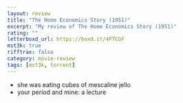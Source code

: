 ```yaml
---
layout: review
title: "The Home Economics Story (1951)"
excerpt: "My review of The Home Economics Story (1951)"
rating: ""
letterboxd_url: https://boxd.it/4PTCGF
mst3k: true
rifftrax: false
category: movie-review
tags: [mst3k, torrent]
---
```


- she was eating cubes of mescaline jello
- your period and mine: a lecture
